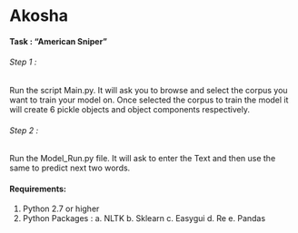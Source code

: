 # Akosha
#### Task : “American Sniper”

###### Step 1 :
  Run the script Main.py.
  It will ask you to browse and select the corpus you want to train your model on.
  Once selected the corpus to train the model it will create 6 pickle objects and object components respectively.
###### Step 2 :
  Run the Model_Run.py file.
  It will ask to enter the Text and then use the same to predict next two words.

#### Requirements:
1. Python 2.7 or higher
2. Python Packages :
  a. NLTK
  b. Sklearn
  c. Easygui
  d. Re
  e. Pandas


